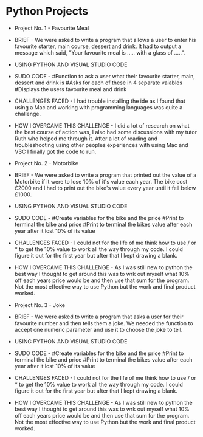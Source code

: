 # Python Projects
- Project No. 1 - Favourite Meal
- BRIEF - We were asked to write a program that allows a user to enter his favourite starter, main course, dessert and drink. It had to output a message which said, "Your favourite meal is ..... with a glass of .....".
- USING PYTHON AND VISUAL STUDIO CODE
- SUDO CODE - #Function to ask a user what their favourite starter, main, dessert and drink is
              #Asks for each of these in 4 separate vaiables
              #Displays the users favourite meal and drink
- CHALLENGES FACED - I had trouble installing the ide as I found that using a Mac and working with programming languages was quite a challenge. 
- HOW I OVERCAME THIS CHALLENGE - I did a lot of research on what the best course of action was, I also had some discussions with my tutor Ruth who helped me through it. After a lot of reading and troubleshooting using other peoples experiences with using Mac and VSC I finally got the code to run.

- Project No. 2 - Motorbike
- BRIEF - We were asked to write a program that printed out the value of a Motorbike if it were to lose 10% of it's value each year. The bike cost £2000 and I had to print out the bike's value every year until it fell below £1000.
- USING PYTHON AND VISUAL STUDIO CODE
- SUDO CODE - #Create variables for the bike and the price
              #Print to terminal the bike and price
              #Print to terminal the bikes value after each year after it lost 10% of         its value
- CHALLENGES FACED - I could not for the life of me think how to use / or * to get the 10% value to work all the way through my code. I could figure it out for the first year but after that I kept drawing a blank.  
- HOW I OVERCAME THIS CHALLENGE - As I was still new to python the best way I thought to get around this was to wrk out myself what 10% off each years price would be and then use that sum for the program. Not the most effective way to use Python but the work and final product worked.

- Project No. 3 - Joke
- BRIEF - We were asked to write a program that asks a user for their favourite number and then tells them a joke. We needed the function to accept one numeric parameter and use it to choose the joke to tell. 
- USING PYTHON AND VISUAL STUDIO CODE
- SUDO CODE - #Create variables for the bike and the price
              #Print to terminal the bike and price
              #Print to terminal the bikes value after each year after it lost 10% of         its value
- CHALLENGES FACED - I could not for the life of me think how to use / or * to get the 10% value to work all the way through my code. I could figure it out for the first year but after that I kept drawing a blank.  
- HOW I OVERCAME THIS CHALLENGE - As I was still new to python the best way I thought to get around this was to wrk out myself what 10% off each years price would be and then use that sum for the program. Not the most effective way to use Python but the work and final product worked.

